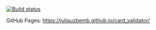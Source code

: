 [![Build status](https://ci.appveyor.com/api/projects/status/no64cbwqop28fsw8?svg=true)](https://ci.appveyor.com/project/juliauzbemb/card-validator)

GitHub Pages: https://juliauzbemb.github.io/card_validator/